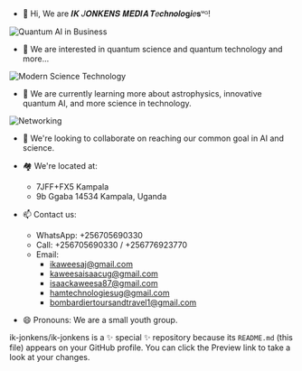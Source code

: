 - 👋 Hi, We are 𝑰𝑲 𝐽𝑶𝑵𝑲𝑬𝑵𝑺 𝑴𝑬𝑫𝑰𝑨 𝑻𝑒𝒄𝒉𝒏𝒐𝒍𝒐𝐠𝒊𝑒𝐬ᵘᴳ!

![Quantum AI in Business](https://example.com/quantum_ai_business.jpg)

- 👀 We are interested in quantum science and quantum technology and more...

![Modern Science Technology](https://example.com/modern_science_technology.jpg)

- 🌱 We are currently learning more about astrophysics, innovative quantum AI, and more science in technology.

![Networking](https://example.com/networking.jpg)

- 💞️ We're looking to collaborate on reaching our common goal in AI and science.

- 🏘 We're located at:
  - 7JFF+FX5 Kampala
  - 9b Ggaba 14534 Kampala, Uganda

- 📫 Contact us:
  - WhatsApp: +256705690330
  - Call: +256705690330 / +256776923770
  - Email:
    - ikaweesaj@gmail.com
    - kaweesaisaacug@gmail.com
    - isaackaweesa87@gmail.com
    - hamtechnologiesug@gmail.com
    - bombardiertoursandtravel1@gmail.com

- 😄 Pronouns: We are a small youth group.

ik-jonkens/ik-jonkens is a ✨ special ✨ repository because its `README.md` (this file) appears on your GitHub profile.
You can click the Preview link to take a look at your changes.
